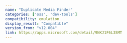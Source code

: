 ```yaml
---
name: "Duplicate Media Finder"
categories: ['oss', 'dev-tools']
compatibility: emulation
display_result: "Compatible"
version_from: "v12.004"
link: https://apps.microsoft.com/detail/9NKJ1F6L3SMT
---
```

